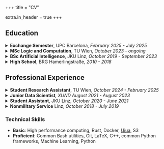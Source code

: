 +++
title = "CV"

extra.in_header = true
+++

## Education

<details>
<summary><strong>Exchange Semester</strong>, UPC Barcelona, <i>February 2025 - July 2025</i></summary>

I am currently enjoying an Erasmus semester in Barcelona, taking the courses <a href="https://www.fib.upc.edu/en/studies/masters/master-innovation-and-research-informatics/curriculum/syllabus/AGT-MIRI"> Algorithmic Game Theory</a>, <a href="https://www.fib.upc.edu/en/studies/masters/master-innovation-and-research-informatics/curriculum/syllabus/CC-MIRI"> Computational Complexity</a>, <a href="https://www.fib.upc.edu/en/studies/masters/master-innovation-and-research-informatics/curriculum/syllabus/ADS-MIRI"> Advanced Data Structures </a> and
<a href="https://www.fib.upc.edu/en/studies/masters/master-innovation-and-research-informatics/curriculum/syllabus/MASD-MAI"> Multiagent System Design</a>.

</details>

<details>

<summary><strong>MSc Logic and Computation</strong>, TU Wien, <i>October 2023 - ongoing</i></summary>

At TU Wien, I am primarily exploring the tractability and/or inherent difficulty of certain problems. Some of my favorite courses were <a href="https://www.fib.upc.edu/en/studies/masters/master-innovation-and-research-informatics/curriculum/syllabus/MASD-MAI"> Algorithmic Social Choice </a>, <a href="https://www.fib.upc.edu/en/studies/masters/master-innovation-and-research-informatics/curriculum/syllabus/MASD-MAI"> Algorithmic Meta Theorems</a>, <a href="https://www.fib.upc.edu/en/studies/masters/master-innovation-and-research-informatics/curriculum/syllabus/MASD-MAI"> Logic and Computability</a> and <a href="https://www.fib.upc.edu/en/studies/masters/master-innovation-and-research-informatics/curriculum/syllabus/MASD-MAI"> Algorithmics</a>.

Considering my current GPA of 1.4 (on a scale of one to five), I am on my way to graduate with distinction.

</details>

<details>
<summary><strong>BSc Artificial Intelligence</strong>, JKU Linz, <i>October 2019 - September 2023</i></summary>

At JKU Linz, I learned about the foundations of computer science, with an emphasis on mathematics, logics and machine learning. My favorite courses were <a href="https://studienhandbuch.jku.at/detail.php?id=125355_2019W"> Mathematics for AI II</a> (and the other lectures of the series), <a href="https://studienhandbuch.jku.at/104464?lang=en">Computational Logics for AI</a>, <a href="https://studienhandbuch.jku.at/153119"> Sequence Analysis and Phylogenetics </a> and <a href="https://studienhandbuch.jku.at/119811"> Machine Learning: Supervised Techniques</a>.

</details>

<details>

<summary><strong>High School</strong>, BRG Hamerlingstraße, <i>2010 - 2018</i></summary>

I went to a public high school and picked computer science as an elective. I graduated with a GPA of 1.0 and completed my final exams with a GPA of 1.1. In addition, I was part of the student's council and partook in state-wide foreign language competitions, placing 3rd in the Spanish competition and 4th place in the English-Spanish "switch"-competition.

</details>

## Professional Experience

<details>

<summary><strong>Student Research Assistant</strong>, TU Wien, <i>October 2024 - February 2025</i></summary>

As a part-time job at the <a href="https://www.ac.tuwien.ac.at/">Algorithms and Complexity Group</a> of TU Wien, I was trying find out whether an multidimensional extension of so called <a href="https://en.wikipedia.org/wiki/Single_peaked_preferences">single peakedeness</a> is a robust model. I did so by running a variety of combinatorial solvers on natural preference data from a publicly available data source called <a href="https://preflib.github.io/PrefLib-Jekyll/">preflib</a>. In doing this, I gathered experience with such aformentioned solvers, C++ and high performance computing.

</details>
<details>

<summary><strong>Junior Data Scientist</strong><i>, XUND
August 2021 - August 2023</i> </br> </summary>

At <a href="https://xund.ai">XUND</a>, a Viennese healthtech startup, I developed medium sized language models which extracted structured information from publicly available literature about medicine. There, I was able to learn many things about how to build and deploy AI and collaborate with others to develop innovative new kinds of software.

</details>

<details>

<summary><strong>Student Assistant</strong>, JKU Linz, <i>October 2020 - June 2021</i> </br></summary>

I was a tutor for <a href="https://studienhandbuch.jku.at/104258?lang=en">UE Algorithms and Data Structures 1</a>, grading homework and proposing small changes to the assignments to improve their quality.

</details>

<details>
<summary><strong>Nonmilitary Service</strong> Linz,
<i>October 2018 - July 2019</i></summary>

As Austria still has a mandatory military service for men, I completed my alternative/non-military service in an elderly care home, preparing breakfast and being responsible for the lunch logistics.

</details>

### Technical Skills

- **Basic**: High performance computing, Rust, Docker, [Uiua](https://www.uiua.org/), S3
- **Proficient**: Common Bash utilities, Git, LaTeX, C++, common Python frameworks, Machine Learning, Python
